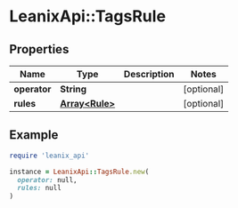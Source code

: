 # LeanixApi::TagsRule

## Properties

| Name | Type | Description | Notes |
| ---- | ---- | ----------- | ----- |
| **operator** | **String** |  | [optional] |
| **rules** | [**Array&lt;Rule&gt;**](Rule.md) |  | [optional] |

## Example

```ruby
require 'leanix_api'

instance = LeanixApi::TagsRule.new(
  operator: null,
  rules: null
)
```

